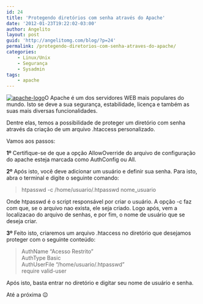 ```yaml
---
id: 24
title: 'Protegendo diretórios com senha através do Apache'
date: '2012-01-23T19:22:02-03:00'
author: Angelito
layout: post
guid: 'http://angelitomg.com/blog/?p=24'
permalink: /protegendo-diretorios-com-senha-atraves-do-apache/
categories:
    - Linux/Unix
    - Segurança
    - Sysadmin
tags:
    - apache
---
```


[![](http://angelitomg.github.io/wp-content/uploads/2012/01/apache-logo.jpg "apache-logo")](http://angelitomg.github.io/wp-content/uploads/2012/01/apache-logo.jpg)O Apache é um dos servidores WEB mais populares do mundo. Isto se deve a sua segurança, estabilidade, licença e também as suas mais diversas funcionalidades.

Dentre elas, temos a possibilidade de proteger um diretório com senha através da criação de um arquivo .htaccess personalizado.

Vamos aos passos:

**1º** Certifique-se de que a opção AllowOverride do arquivo de configuração do apache esteja marcada como AuthConfig ou All.

**2º** Após isto, você deve adicionar um usuário e definir sua senha. Para isto, abra o terminal e digite o seguinte comando:

> htpasswd -c /home/usuario/.htpasswd nome\_usuario

Onde htpasswd é o script responsável por criar o usuário. A opção -c faz com que, se o arquivo nao exista, ele seja criado. Logo após, vem a localizacao do arquivo de senhas, e por fim, o nome de usuário que se deseja criar.

**3º** Feito isto, criaremos um arquivo .htaccess no diretório que desejamos proteger com o seguinte conteúdo:

> AuthName “Acesso Restrito”  
> AuthType Basic  
> AuthUserFile “/home/usuario/.htpasswd”  
> require valid-user

Após isto, basta entrar no diretório e digitar seu nome de usuário e senha.

Até a próxima 😉